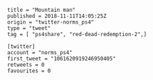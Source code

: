 ```
title = "Mountain man"
published = 2018-11-11T14:05:25Z
origin = "twitter-norms_ps4"
type = "tweet"
tag = [ "ps4share", "red-dead-redemption-2",]

[twitter]
account = "norms_ps4"
first_tweet = "1061620919246950405"
retweets = 0
favourites = 0
```

<p class='image'><img src='https://mnf.m17s.net/2018/11/11/DruimSDXgAAcYQK.jpg' alt=''></p>

